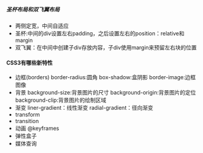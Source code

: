##### 圣杯布局和双飞翼布局

- 两侧定宽，中间自适应
- 圣杯:中间的div设置左右padding，之后设置左右的position：relative和margin
- 双飞翼：在中间中创建子div存放内容，子div使用margin来预留左右块的位置

#### CSS3有哪些新特性

- 边框(borders)
 border-radius:圆角
 box-shadow:盒阴影
 border-image:边框图像
- 背景
 background-size:背景图片的尺寸
 background-origin:背景图片的定位
 background-clip:背景图片的绘制区域
- 渐变
 liner-gradient：线性渐变
 radial-gradient：径向渐变
- transform
- transition
- 动画
 @keyframes
- 弹性盒子
- 媒体查询

